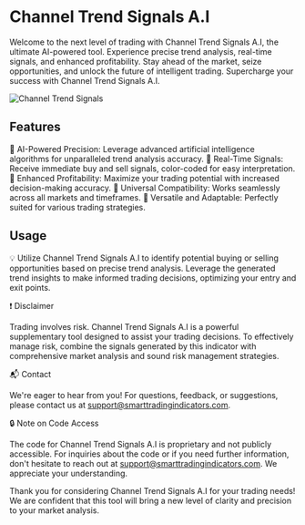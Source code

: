 # Channel Trend Signals A.I

Welcome to the next level of trading with Channel Trend Signals A.I, the ultimate AI-powered tool. Experience precise trend analysis, real-time signals, and enhanced profitability. Stay ahead of the market, seize opportunities, and unlock the future of intelligent trading. Supercharge your success with Channel Trend Signals A.I.

![Channel Trend Signals](Channel%20Trend%20Signals%201D.png)

## Features

🌟 AI-Powered Precision: Leverage advanced artificial intelligence algorithms for unparalleled trend analysis accuracy.
🌟 Real-Time Signals: Receive immediate buy and sell signals, color-coded for easy interpretation.
🌟 Enhanced Profitability: Maximize your trading potential with increased decision-making accuracy.
🌟 Universal Compatibility: Works seamlessly across all markets and timeframes.
🌟 Versatile and Adaptable: Perfectly suited for various trading strategies.

## Usage

💡 Utilize Channel Trend Signals A.I to identify potential buying or selling opportunities based on precise trend analysis. Leverage the generated trend insights to make informed trading decisions, optimizing your entry and exit points.

❗ Disclaimer

Trading involves risk. Channel Trend Signals A.I is a powerful supplementary tool designed to assist your trading decisions. To effectively manage risk, combine the signals generated by this indicator with comprehensive market analysis and sound risk management strategies.

📬 Contact

We're eager to hear from you! For questions, feedback, or suggestions, please contact us at support@smarttradingindicators.com.

🔒 Note on Code Access

The code for Channel Trend Signals A.I is proprietary and not publicly accessible. For inquiries about the code or if you need further information, don't hesitate to reach out at support@smarttradingindicators.com. We appreciate your understanding.

Thank you for considering Channel Trend Signals A.I for your trading needs! We are confident that this tool will bring a new level of clarity and precision to your market analysis.
